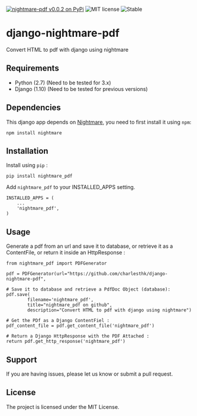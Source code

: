 [![nightmare-pdf v0.0.2 on PyPi](https://img.shields.io/badge/pypi-0.0.2-green.svg)](https://pypi.python.org/pypi/nightmare-pdf)
![MIT license](https://img.shields.io/badge/licence-MIT-blue.svg)
![Stable](https://img.shields.io/badge/status-stable-green.svg)

# django-nightmare-pdf
Convert HTML to pdf with django using nightmare


## Requirements

+ Python (2.7) (Need to be tested for 3.x)
+ Django (1.10) (Need to be tested for previous versions)


## Dependencies

This django app depends on [Nightmare](https://github.com/segmentio/nightmare), you need to first install it using `npm`:

`npm install nightmare`


## Installation

Install using `pip` :


`pip install nightmare_pdf`


Add `nightmare_pdf` to your INSTALLED_APPS setting.


    INSTALLED_APPS = (
        ...
        'nightmare_pdf',
    )



## Usage

Generate a pdf from an url and save it to database, or retrieve it as a ContentFile, or return it inside an HttpResponse :


	from nightmare_pdf import PDFGenerator

	pdf = PDFGenerator(url="https://github.com/charlesthk/django-nightmare-pdf",
	
	# Save it to database and retrieve a PdfDoc Object (database):
	pdf.save(
			filename='nightmare_pdf',
			title="nightmare_pdf on github",
			description="Convert HTML to pdf with django using nightmare")

	# Get the PDf as a Django ContentFiel :
	pdf_content_file = pdf.get_content_file('nightmare_pdf') 

	# Return a Django HttpResponse with the PDF Attached :
	return pdf.get_http_response('nightmare_pdf')


## Support

If you are having issues, please let us know or submit a pull request.

## License

The project is licensed under the MIT License.

